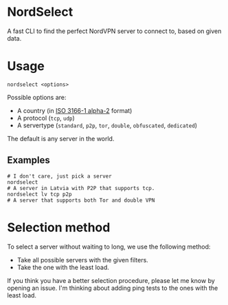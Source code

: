 # NordSelect

A fast CLI to find the perfect NordVPN server to connect to, based on given data.

# Usage

    nordselect <options>

Possible options are:
- A country (in [ISO 3166-1 alpha-2](//en.wikipedia.org/wiki/ISO_3166-1_alpha-2) format)
- A protocol (`tcp`, `udp`)
- A servertype (`standard`, `p2p`, `tor`, `double`, `obfuscated`, `dedicated`)

The default is any server in the world.

## Examples

    # I don't care, just pick a server
    nordselect
    # A server in Latvia with P2P that supports tcp.
    nordselect lv tcp p2p
    # A server that supports both Tor and double VPN

# Selection method

To select a server without waiting to long, we use the following method:

- Take all possible servers with the given filters.
- Take the one with the least load.

If you think you have a better selection procedure, please let me know by opening an issue. I'm thinking about adding ping tests to the ones with the least load.
